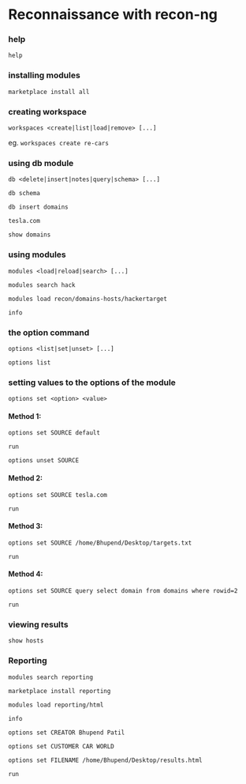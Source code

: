 # Reconnaissance with recon-ng

### help
`help`

### installing modules
`marketplace install all`

### creating workspace
`workspaces <create|list|load|remove> [...]`

eg. `workspaces create re-cars`

### using db module
`db <delete|insert|notes|query|schema> [...]`

`db schema`

`db insert domains`

`tesla.com`

`show domains`

### using modules
`modules <load|reload|search> [...]`

`modules search hack`

`modules load recon/domains-hosts/hackertarget`

`info`

### the option command
`options <list|set|unset> [...]`

`options list`

### setting values to the options of the module
`options set <option> <value>`

#### Method 1:
`options set SOURCE default`

`run`

`options unset SOURCE`

#### Method 2: 
`options set SOURCE tesla.com`

`run`

#### Method 3:
`options set SOURCE /home/Bhupend/Desktop/targets.txt`

`run`

#### Method 4:
`options set SOURCE query select domain from domains where rowid=2`

`run`

### viewing results
`show hosts`

### Reporting
`modules search reporting`

`marketplace install reporting`

`modules load reporting/html`

`info`

`options set CREATOR Bhupend Patil`

`options set CUSTOMER CAR WORLD`

`options set FILENAME /home/Bhupend/Desktop/results.html`

`run`